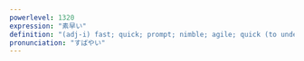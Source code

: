 ```yaml
---
powerlevel: 1320
expression: "素早い"
definition: "(adj-i) fast; quick; prompt; nimble; agile; quick (to understand); sharp (judgement); (P)"
pronunciation: "すばやい"
---
```

